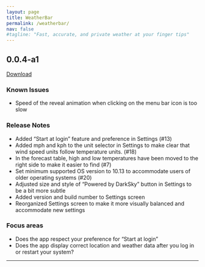 ```yaml
---
layout: page
title: WeatherBar
permalink: /weatherbar/
nav: false
#tagline: "Fast, accurate, and private weather at your finger tips"
---
```


## 0.0.4-a1
<a href="{{site.baseurl}}/files/weatherbar-004a1.zip">Download</a>
### Known Issues
- Speed of the reveal animation when clicking on the menu bar icon is too slow

### Release Notes
- Added “Start at login” feature and preference in Settings (#13)
- Added mph and kph to the unit selector in Settings to make clear that wind speed units follow temperature units. (#18)
- In the forecast table, high and low temperatures have been moved to the right side to make it easier to find (#7)
- Set minimum supported OS version to 10.13 to accommodate users of older operating systems (#20)
- Adjusted size and style of “Powered by DarkSky” button in Settings to be a bit more subtle
- Added version and build number to Settings screen
- Reorganized Settings screen to make it more visually balanced and accommodate new settings

### Focus areas
- Does the app respect your preference for “Start at login”
- Does the app display correct location and weather data after you log in or restart your system?
<hr />
